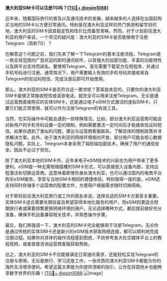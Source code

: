 **澳大利亚SIM卡可以注册TG吗？[[TG💪+ @esim1088](https://t.me/s/esim1088)]**

近年来，随着国际旅行的普及以及通讯技术的发展，越来越多的人选择在出国前购买当地的SIM卡以方便日常通讯。特别是在澳大利亚这样的热门旅游和留学目的地，澳大利亚的SIM卡因其稳定性和性价比而备受青睐。然而，对于计划前往澳大利亚的用户来说，一个常见的疑问是：澳大利亚的SIM卡是否能够用于注册Telegram（简称TG）？

在解答这个问题之前，我们先来了解一下Telegram的基本注册流程。Telegram是一款全球范围内广受欢迎的即时通讯软件，以其强大的加密功能、丰富的功能特性以及跨平台支持而闻名。要使用Telegram，首先需要下载官方应用程序，并通过手机号码进行注册。通常情况下，用户需要输入有效的手机号码并接收来自Telegram的验证码短信，完成注册后即可开始使用。

那么，澳大利亚的SIM卡是否符合这一要求呢？答案是肯定的。只要你的澳大利亚SIM卡能够正常接收短信或语音电话，就完全可以用来注册Telegram。无论是通过运营商直接购买的实体SIM卡，还是通过电子eSIM方式激活的虚拟SIM卡，只要它们能正常使用，就可以作为注册Telegram的有效工具。

当然，在实际操作中可能会遇到一些特殊情况。比如，部分澳大利亚运营商可能会对新用户的手机号码设置一定的限制，例如需要激活一定时间后才能接收验证码短信。如果你遇到了类似的问题，建议与运营商客服联系，了解具体的限制政策并寻求解决方案。此外，由于澳大利亚的网络环境相对开放，部分用户可能会担心数据隐私问题。实际上，Telegram本身采用了端到端加密技术，确保了用户的通信安全，因此不必过于担忧。

除了澳大利亚本地的SIM卡外，近年来电子eSIM技术的兴起也为用户带来了更多便利。eSIM是一种无需物理插槽的SIM卡形式，可以直接嵌入设备内部，支持远程激活和切换运营商。这意味着即使你身处澳大利亚，也可以通过国内的电商平台购买eSIM服务，享受与当地SIM卡相同的便捷体验。特别值得一提的是，eSIM还支持同时存储多个运营商的配置文件，方便用户根据需求随时切换网络。

对于即将前往澳大利亚旅行或工作的朋友来说，选择合适的SIM卡方案至关重要。实体SIM卡适合需要长期驻留且希望获得本地化服务的用户，而eSIM则更适合短期旅行者或需要频繁更换网络环境的用户。无论选择哪种方式，都应提前做好充分准备，确保手机设备兼容相关技术，并熟悉操作步骤。

最后，我们再强调一下，澳大利亚的SIM卡完全能够用于注册Telegram。无论你是通过传统的实体SIM卡还是新兴的eSIM技术获取网络连接，都可以顺利地完成注册过程。如果你对具体的操作流程感到困惑，不妨参考各大社交媒体平台上的教程视频，或者直接咨询运营商客服获取帮助。

总之，澳大利亚的SIM卡不仅能够满足日常通讯需求，还能轻松实现Telegram的注册与使用。无论是旅行、学习还是工作，一张优质的澳大利亚SIM卡都能为你的海外生活增添便利。希望这篇文章能为你提供清晰的指引，让你在异国他乡也能畅享数字世界的乐趣！[[TG💪+ @esim1088](https://t.me/s/esim1088) ![Image](https://i.postimg.cc/4NQfJmqS/Snipaste-2025-05-13-00-14-12.png)]